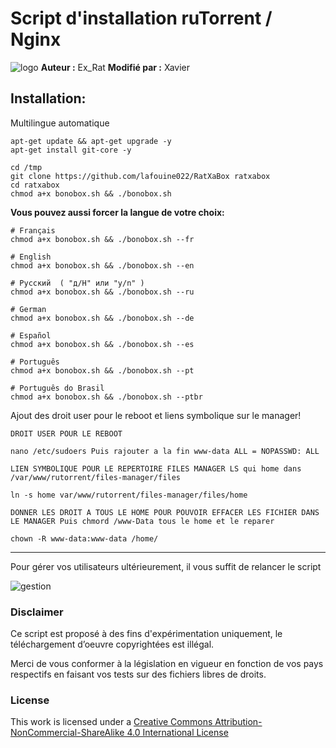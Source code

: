 # Script d'installation ruTorrent / Nginx

![logo](https://raw.github.com/xavier84/RatXaBox/master/files/ratxabox.png)
**Auteur :** Ex_Rat
**Modifié par :** Xavier



## Installation:
Multilingue automatique
```
apt-get update && apt-get upgrade -y
apt-get install git-core -y

cd /tmp
git clone https://github.com/lafouine022/RatXaBox ratxabox
cd ratxabox
chmod a+x bonobox.sh && ./bonobox.sh
```


**Vous pouvez aussi forcer la langue de votre choix:**
```
# Français
chmod a+x bonobox.sh && ./bonobox.sh --fr

# English
chmod a+x bonobox.sh && ./bonobox.sh --en

# Pусский  ( "д/H" или "y/n" )
chmod a+x bonobox.sh && ./bonobox.sh --ru

# German
chmod a+x bonobox.sh && ./bonobox.sh --de

# Español
chmod a+x bonobox.sh && ./bonobox.sh --es

# Português
chmod a+x bonobox.sh && ./bonobox.sh --pt

# Português do Brasil
chmod a+x bonobox.sh && ./bonobox.sh --ptbr
```
Ajout des droit user pour le reboot et liens symbolique sur le manager!
```
DROIT USER POUR LE REBOOT

nano /etc/sudoers Puis rajouter a la fin www-data ALL = NOPASSWD: ALL

LIEN SYMBOLIQUE POUR LE REPERTOIRE FILES MANAGER LS qui home dans /var/www/rutorrent/files-manager/files

ln -s home var/www/rutorrent/files-manager/files/home

DONNER LES DROIT A TOUS LE HOME POUR POUVOIR EFFACER LES FICHIER DANS LE MANAGER Puis chmord /www-Data tous le home et le reparer

chown -R www-data:www-data /home/
```
----------------------------------------------------------
Pour gérer vos utilisateurs ultérieurement, il vous suffit de relancer le script

![gestion](https://raw.github.com/xavier84/RatXaBox/master/files/gestion.png)

### Disclaimer
Ce script est proposé à des fins d'expérimentation uniquement, le téléchargement d’oeuvre copyrightées est illégal.

Merci de vous conformer à la législation en vigueur en fonction de vos pays respectifs en faisant vos tests sur des fichiers libres de droits.

### License
This work is licensed under a [Creative Commons Attribution-NonCommercial-ShareAlike 4.0 International License](http://creativecommons.org/licenses/by-nc-sa/4.0/)

